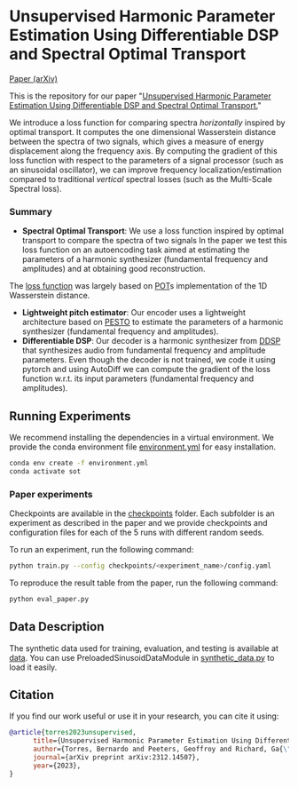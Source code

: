 # Unsupervised Harmonic Parameter Estimation Using Differentiable DSP and Spectral Optimal Transport

[Paper (arXiv)](https://arxiv.org/abs/2312.14507)

This is the repository for our paper "[Unsupervised Harmonic Parameter Estimation Using Differentiable DSP and Spectral Optimal Transport.](https://arxiv.org/abs/2312.14507)" 

We introduce a loss function for comparing spectra *horizontally* inspired by optimal transport. It computes the one dimensional Wasserstein distance between the spectra of two signals, which gives a measure of energy displacement along the frequency axis. By computing the gradient of this loss function with respect to the parameters of a signal processor (such as an sinusoidal oscillator), we can improve frequency localization/estimation compared to traditional *vertical* spectral losses (such as the Multi-Scale Spectral loss).


### Summary
- **Spectral Optimal Transport**: We use a loss function inspired by optimal transport to compare the spectra of two signals
In the paper we test this loss function on an autoencoding task aimed at estimating the parameters of a harmonic synthesizer (fundamental frequency and amplitudes) and at obtaining good reconstruction.

The [loss function](https://github.com/bernardo-torres/1d-spectral-optimal-transport/blob/4ba751d4cc7b7427ce8a1e7e9ae8320d799deeff/losses.py#L89) was largely based on [POT](https://pythonot.github.io/)s implementation of the 1D Wasserstein distance.

- **Lightweight pitch estimator**: Our encoder uses a lightweight architecture based on [PESTO](https://github.com/SonyCSLParis/pesto/tree/master) to estimate the parameters of a harmonic synthesizer (fundamental frequency and amplitudes).
- **Differentiable DSP**: Our decoder is a harmonic synthesizer from [DDSP](https://openreview.net/pdf?id=B1x1ma4tDr) that synthesizes audio from fundamental frequency and amplitude parameters. Even though the decoder is not trained, we code it using pytorch and using AutoDiff we can compute the gradient of the loss function w.r.t. its input parameters (fundamental frequency and amplitudes).


## Running Experiments

We recommend installing the dependencies in a virtual environment. We provide the conda environment file [environment.yml](environment.yml) for easy installation.

```bash
conda env create -f environment.yml
conda activate sot
```

### Paper experiments

Checkpoints are available in the [checkpoints](checkpoints) folder. Each subfolder is an experiment as described in the paper and we provide checkpoints and configuration files for each of the 5 runs with different random seeds.

To run an experiment, run the following command:
```bash
python train.py --config checkpoints/<experiment_name>/config.yaml
```
To reproduce the result table from the paper, run the following command:
```bash
python eval_paper.py
```

## Data Description
The synthetic data used for training, evaluation, and testing is available at [data](data). You can use PreloadedSinusoidDataModule in [synthetic_data.py](synthetic_data.py) to load it easily.

## Citation
If you find our work useful or use it in your research, you can cite it using:

```bibtex
@article{torres2023unsupervised,
      title={Unsupervised Harmonic Parameter Estimation Using Differentiable DSP and Spectral Optimal Transport}, 
      author={Torres, Bernardo and Peeters, Geoffroy and Richard, Ga{\"e}l},
      journal={arXiv preprint arXiv:2312.14507},
      year={2023},
}

```

